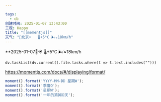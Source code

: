 ```yaml
---

tags:
  - cb
创建时间: 2025-01-07 13:43:00
三观: Happy
title: "[[mementjs]]"
天气: "🌱北京☀️   🌡️+5°C 🌬️↘18km/h"
---
```


**2025-01-07🌱☀️   🌡️+5°C 🌬️↘18km/h




```dataviewjs
dv.taskList(dv.current().file.tasks.where(t => t.text.includes("")))
```

https://momentjs.com/docs/#/displaying/format/




```js
moment().format('YYYY-MM-DD 星期W');
moment().format('季度Q');
moment().format('星期W');
moment().format('一年的第DDD天');

```
